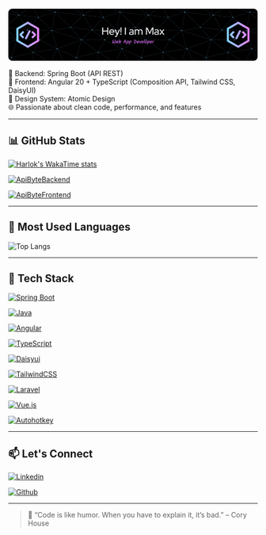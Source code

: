 ![Header](./img/github-header-image.png)

🔧 Backend: Spring Boot (API REST)  
🎨 Frontend: Angular 20 + TypeScript (Composition API, Tailwind CSS, DaisyUI)  
🧪 Design System: Atomic Design  
🌐 Passionate about clean code, performance, and features  

---

## 📊 GitHub Stats

[![Harlok's WakaTime stats](https://github-readme-stats.vercel.app/api/wakatime?username=MXTR327&layout=compact&theme=transparent)](https://wakatime.com/@MXTR327)

[![ApiByteBackend](https://github-readme-stats.vercel.app/api/pin/?username=MXTR327&repo=ApiByteBackend&theme=transparent)](https://github.com/MXTR327/ApiByteBackend)

[![ApiByteFrontend](https://github-readme-stats.vercel.app/api/pin/?username=MXTR327&repo=ApiByteFrontend&theme=transparent)](https://github.com/MXTR327/ApiByteFrontend)

---

## 🧠 Most Used Languages

![Top Langs](https://github-readme-stats.vercel.app/api/top-langs/?username=MXTR327&layout=donut&langs_count=8&theme=transparent)

---

## 🚀 Tech Stack

[![Spring Boot](https://img.shields.io/badge/Spring_Boot_3-6DB33F?style=for-the-badge&logo=spring-boot&logoColor=white)](https://start.spring.io/)

[![Java](https://img.shields.io/badge/Java-ED8B00?style=for-the-badge&logo=coffeescript&logoColor=white)](https://docs.oracle.com/en/java/)

[![Angular](https://img.shields.io/badge/Angular_20+-0F0F11?style=for-the-badge&logo=angular&logoColor=white)](https://angular.dev/overview)

[![TypeScript](https://img.shields.io/badge/TypeScript-3178C6?style=for-the-badge&logo=typescript&logoColor=white)](https://www.typescriptlang.org/docs/)

[![Daisyui](https://img.shields.io/badge/daisyui-38B2AC?style=for-the-badge&logo=daisyui&logoColor=white)](https://daisyui.com/docs/install/angular/)

[![TailwindCSS](https://img.shields.io/badge/TailwindCSS-06B6D4?style=for-the-badge&logo=tailwind-css&logoColor=white)](https://tailwindcss.com/docs/installation/framework-guides/angular)

[![Laravel](https://img.shields.io/badge/Laravel-FF2D20?style=for-the-badge&logo=laravel&logoColor=white)](https://laravel.com/docs/12.x/installation)

[![Vue.js](https://img.shields.io/badge/Vue_3-4FC08D?style=for-the-badge&logo=vue.js&logoColor=white)](https://vuejs.org/guide/introduction.html)

[![Autohotkey](https://img.shields.io/badge/autohotkey_v1|v2-334455?style=for-the-badge&logo=autohotkey&logoColor=white)](https://vuejs.org/guide/introduction.html)

---
## 📫 Let's Connect

[![Linkedin](https://img.shields.io/badge/github-181717?style=for-the-badge&logo=github&logoColor=white)](https://www.linkedin.com/in/max-ramirez-6b997237b)
 
[![Github](https://img.shields.io/badge/github-181717?style=for-the-badge&logo=github&logoColor=white)](https://github.com/MXTR327?tab=repositories)

---

> 💬 “Code is like humor. When you have to explain it, it’s bad.” – Cory House 
